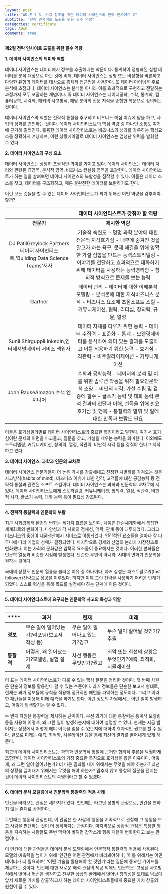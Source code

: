 ```yaml
---
layout: post
title: "ADsP 1-3. 가치 창조를 위한 데이터 사이언스와 전략 인사이트-2"
subtitle: "전략 인사이트 도출을 위한 필수 역량"
categories: certificate
tags: ADsP
comments: true
---
```


**제2절 전략 인사이트 도출을 위한 필수 역량**

**1. 데이터 사이언스의 의미와 역할**

데이터 사이언스는 데이터에서 정보를 추출해내는 학문이다. 통계학이 정형화된 실험 데이터를 분석 대상으로 하는 것에 비해, 데이터 사이언스는 정형 또는 비정형을 막론하고 다양한 유형의 데이터를 대상으로 총체적 접근법을 사용한다. 또 데이터 마이닝은 주로 분석에 초점되나, 데이터 사이언스는 분석뿐 아니라 이를 효과적으로 구현하고 전달하는 과정까지 모두 포괄하는 개념이다. 즉 데이터 사이언스는 데이터공학, 수학, 통계학, 컴퓨터공학, 시각화, 해커의 사고방식, 해당 분야의 전문 지식을 종합한 학문으로 정의되는 것이다.

데이터 사이언스의 역할은 전략적 통찰을 추구하고 비즈니스 핵심 이슈에 답을 하고, 사업의 성과를 견인하는 것이다. 데이터 사이언티스트의 핵심 역량 중 하나인 소통도 여기에 근거해 길러진다. 훌륭한 데이터 사이언티스트는 비즈니스의 성과를 좌우하는 핵심요소를 정확하게 겨냥하며, 이런 상황에야말로 데이터 사이언스는 엄청난 위력을 발휘할 수 있다.



**2. 데이터 사이언스의 구성 요소**

데이터 사이언스는 상당히 포괄적인 의미를 가지고 있다. 데이터 사이언스는 데이터 처리와 관련된 IT영역, 분석적 영역, 비즈니스 컨설팅 영역을 포괄한다. 데이터 사이언티스트가 하는 일을 살펴보면 데이터 사이언스의 복합성을 짐작할 수 있다. 이들은 데이터 소스를 찾고, 데이터를 구조화하고, 때론 불완전한 데이터를 보완하기도 한다.

이런 모든 것들을 할 수 있는 데이터 사이언티스트가 되기 위해선 어떤 역량을 갖추어야 할까?

|                                                              |           **데이터 사이언티스트가 갖춰야 할 역량**           |
| :----------------------------------------------------------: | :----------------------------------------------------------: |
|                          **전문가**                          |                       **제시한 역량**                        |
| DJ PatilGreylock Partners데이터 사이언티스트,'Building Data Science Teams'저자 | 기술적 숙련도 - 몇몇 과학 분야에 대한 전문적 지식호기심 - 내부에 숨겨진 것을 알고자 하는 욕구, 문제 해결을 위해 명확한 가설   집합을 만드는 능력스토리텔링 - 이야기를 전달하고 효과적으로 대화하기 위해 데이터를 사용하는 능력영리함 - 창의적 방식으로 문제를 보는 능력 |
|                           Gartner                            | 데이터 관리 - 데이터에 대한 이해분석 모델링 - 분석론에 대한 지식비즈니스 분석 - 비즈니스 요소에 초점소프트 스킬 - 커뮤니케이션, 협력, 리더십, 창의력, 규율, 열정 |
|    Sunil ShirguppiLinkedln,인터네셔널데이터 서비스 책입자    | 데이터 자체를 다루기 위한 능력 - 데이터 수집력 - 표준화 - 통계 - 모델링데이터를 분석하여 의미 있는 결과를 도출하고 이를 적용하기 위한 능력 - 호기심 - 직관력 - 비주얼라이제이션 - 커뮤니케이션 |
|                John RauseAmazon,수석 엔지니어                | 수학과 공학능력 - 데이터의 분석 및 이를 위한 솔루션 작동을 위해 필요인문학적 소양 - 비판적 시각: 가설 수립 및 검증에 필수 - 글쓰기 능력 및 대화 능력   분석 결과의 전달과 이해, 설득을 위해 필요호기심 및 행복 - 통찰력의 발휘 및 일에 대한 만족과 보람도 필요 |

이들은 호기심일랴말로 데이터 사이언티스트의 중요한 특징이라고 말한다. 여기서 호기심이란 문제의 이면을 파고들고, 질문을 찾고, 가설을 세우는 능력을 의미한다. 이외에도 스토리텔링, 커뮤니케이션, 창의력, 열정, 직관력, 비판적 시각 등을 갖춰야 한다고 지적하고 있다.



**3. 데이터 사이언스: 과학과 인문의 교차로** 

데이터 사이언스 전문가들이 더 높은 가치를 창출해내고 진정한 차별화를 가져오는 것은 사고방식(habits of mind), 비즈니스 이슈에 대한 감각, 고객들에 대한 공감능력 등 전략적 통찰과 관련된 소프트 스킬이다. 데이터 사이언스는 과학과 인문학의 교차로에 서있다. 데이터 사이언티스트에게 스토리텔링, 커뮤니케이션, 창의력, 열정, 직관력, 비판적 시각, 글쓰기 능력, 대화 능력 등이 필요성 강조된다.

****

**4. 전략적 통찰력과 인문학의 부활**

 최근 사회경제적 환경의 변화는 세가지 흐름을 보인다. 처음은 단순세계화에서 복잡한 세계화로의 변화이다. 다양성과 각 사회의 정체성, 맥락, 관계 등이 대두되었다. 그리고 비즈니스의 중심이 제품생산에서 서비스로 이동되었다. 인간적인 요소들을 얼마나 잘 다루나에 따라 기업의 성패가 결정되었다. 마지막으로 경제와 산업의 논리가 시장창조로 변화했다. 이는 사회의 문화같은 암묵적 요소들이 중요해지는 것이다. 이러한 변화들은 인문학 열풍과 비슷한 시점에 발생했다. 단순한 우연이 아니라, 시대의 변화가 인문학을 원하는 것이다.

 국내의 상황도 인문학 열풍을 불러온 이유 중 하나이다. 과거 삼성은 패스트팔로워(fast follower)전략으로 성공을 이루었다. 하지만 이제 그런 전략을 사용하기 어려운 단계가 되었다. 스스로 혁신을 통해 목표를 설정해야 하는 단계에 이른 것이다.

****

**5. 데이터 사이언티스트에 요구되는 인문학적 사고의 특성과 역할**

****

| ****       | **과거**                                    | **현재**                       | **미래**                                                  |
| ---------- | ------------------------------------------- | ------------------------------ | --------------------------------------------------------- |
| **정보**   | 무슨 일이 일어났는가?리포팅(보고서 작성 등) | 무슨 일이 일어나고 있는가?경고 | 무슨 일이 일어날 것인가?추출                              |
| **통찰력** | 어떻게, 왜 일어났는가?모델링, 실험 설계     | 차선 행동은 무엇인가?권고      | 최악 또는 최선의 상황은 무엇인가?예측, 최적화, 시뮬레이션 |

 이 표는 데이터 사이언티스트가 다룰 수 있는 핵심 질문을 정리한 것이다. 첫 번째 차원은 단순히 정보를 활용한다 할 수 있는 수준이다. 과거 정보들은 단순한 보고서 형태로, 현재는 과거 정보들에 규칙을 적용해  정규적인 패턴을 파악하는 정도이다. 그리고 이러한 패턴들을 이용해 미래 예측을 하기도 한다. 이런 정도의 차원에서는 어떤 일이 발생하고, 어떻게 발생할지는 알 수 없다.

 두 번째 차원은 통찰력을 제시하는 단계이다. 우선 과거에 대한 통찰력은 통계적 모델링 등을 사용해 어떻게, 왜 그런 일이 발생하는지에 대하여 설명할 수 있다. 현재는 지금 벌어지는 상황에서 어떻게 해야 이득을 얻을 수 있는지에 대하여 효과적인 권고를 할 수 있다. 끝으로 미래는 예측, 최적화, 시뮬레이션 등을 통해 최선의 결과를 끌어내게 있게 해 준다.

 최고의 데이터 사이언티스트는 과학과 인문학적 통찰에 근거한 합리적 추론을 탁월하게 조합한다. 데이터 사이언티스트의 가장 중요한 특징으로 호기심을 뽑은 이유이다. 어떻게, 왜 그런 일이 일어났는가? 더 나은 결과를 내가 위해서는 무엇을 해야 하는가? 최선의 상황을 끌어내기 위해서는 무엇을 해야 하는가? 멈추지 않고 통찰의 질문을 던지는 것이 데이터 사이언티스트의 숙명이라고 할 수 있겠다.

****

**6. 데이터 분석 모델링에서 인문학적 통찰력의 적용 사례**

 인간을 바라보는 관점은 세가지가 있다. 첫번째는 타고난 성향의 관점으로, 인간을 변하지 않는 존재로 상정한다.

두번째는 행동적 관점인데, 이 관점은 한 사람의 행동을 지속적으로 관찰해 그 행동을 보고 사람을 판단하는 것이 더 정확하다는 관점이다. 마지막으로 상황적 관점은 특정한 행동을 지속하는 사람들도 주변 맥락이 바뀌면 갑작스레 행동 패턴이 변화한다고 보는 관점이다.

 이 인간에 대한 관점들은 데이터 분석 모델링에서 인문학적 통찰력의 적용에 사용된다. 모델의 예측력을 높이기 위해 ‘인간은 어떤 관점에서 바라봐야하나’,  ‘이를 위해서는 어떤 데이터가 더 필요하며’, ‘어떤 기술을 활용해야 할 것인가’라는 질문에 중요한 가이드를 제공하는 것이다. 인간에 대한 새로운 해석 관점의 제공 외에도 인문학은 ‘고정된 사고방식에서 벗어나 혁신을 생각하고 진부한 상상의 굴레에서 벗어난 창의성을 토대로 남보다 앞서 새로운 가치를 창출’하고자 하는 데이터 사이언티스트들에게 중요한 가치 창출의 원천이 될 수 있다.